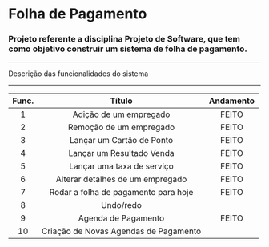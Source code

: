 # Folha de Pagamento

### Projeto referente a disciplina Projeto de Software, que tem como objetivo construir um sistema de folha de pagamento.

---------------------------------------------------

Descrição das funcionalidades do sistema

---------------------------------------------------


| Func. | Título | Andamento |
|:---:|:---:| :---:|
| 1 | Adição de um empregado | FEITO |
| 2 | Remoção de um empregado | FEITO |
| 3 | Lançar um Cartão de Ponto | FEITO |
| 4 | Lançar um Resultado Venda| FEITO |
| 5 | Lançar uma taxa de serviço| FEITO |
| 6 | Alterar detalhes de um empregado| FEITO |
| 7 | Rodar a folha de pagamento para hoje | FEITO |
| 8 | Undo/redo|  |
| 9 | Agenda de Pagamento| FEITO |
| 10 | Criação de Novas Agendas de Pagamento |  |

